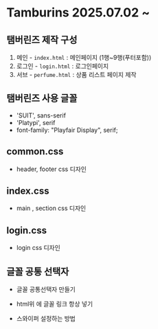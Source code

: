 # Tamburins 2025.07.02 ~ 
## 탬버린즈 제작 구성
1. 메인 - `index.html` : 메인페이지 (1행~9행(푸터포함))
2. 로그인 - `login.html` : 로그인페이지 
3. 서브 - `perfume.html` : 상품 리스트 페이지 제작

## 탬버린즈 사용 글꼴 
* 'SUIT', sans-serif
* 'Platypi', serif
* font-family: "Playfair Display", serif;

## common.css 
* header, footer css 디자인

## index.css 
* main , section css 디자인 

## login.css
* login css 디자인

## 글꼴 공통 선택자 
* 글꼴 공통선택자 만들기 
* html위 에 글꼴 링크 항상 넣기 

* 스와이퍼 설정하는 방법
<!-- <전체부모>
        <제목부모>
            제목링크
            제목링크
        </제목부모>
        <내용부모>
            <제목1에 대한 내용부모>
                <div class="swiper" id="hand_swiper">
                    
                    <div class="swiper-wrapper"> 필수
                        <div class="swiper-slide slide1">내용</div>
                        <div class="swiper-slide slide2">slide2</div>
                        <div class="swiper-slide slide3">slide3</div>
                    </div>
                </div>
                <스와이프 이전다음 버튼>
                <스와이프 스크롤바>
            </제목1에 대한 내용부모>
            <제목2에 대한 내용부모>
                <스와이프>
                </스와이프>
                <스와이프 이전다음 버튼>
                <스와이프 스크롤바>
            </제목2에 대한 내용부모>
        </내용부모>
</전체부모> -->